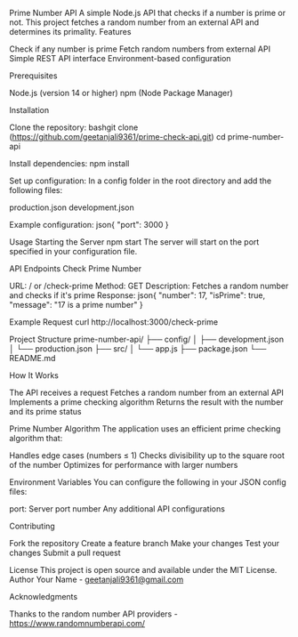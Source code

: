 Prime Number API
A simple Node.js API that checks if a number is prime or not. This project fetches a random number from an external API and determines its primality.
Features

Check if any number is prime
Fetch random numbers from external API
Simple REST API interface
Environment-based configuration

Prerequisites

Node.js (version 14 or higher)
npm (Node Package Manager)

Installation

Clone the repository:
bashgit clone (https://github.com/geetanjali9361/prime-check-api.git)
cd prime-number-api

Install dependencies:
npm install

Set up configuration:
In a config folder in the root directory and add the following files:

production.json
development.json

Example configuration:
json{
  "port": 3000
}


Usage
Starting the Server
npm start
The server will start on the port specified in your configuration file.

API Endpoints
Check Prime Number

URL: / or /check-prime
Method: GET
Description: Fetches a random number and checks if it's prime
Response:
json{
  "number": 17,
  "isPrime": true,
  "message": "17 is a prime number"
}


Example Request
curl http://localhost:3000/check-prime

Project Structure
prime-number-api/
├── config/
│   ├── development.json
│   └── production.json
├── src/
│   └── app.js
├── package.json
└── README.md

How It Works

The API receives a request
Fetches a random number from an external API
Implements a prime checking algorithm
Returns the result with the number and its prime status

Prime Number Algorithm
The application uses an efficient prime checking algorithm that:

Handles edge cases (numbers ≤ 1)
Checks divisibility up to the square root of the number
Optimizes for performance with larger numbers

Environment Variables
You can configure the following in your JSON config files:

port: Server port number
Any additional API configurations

Contributing

Fork the repository
Create a feature branch
Make your changes
Test your changes
Submit a pull request

License
This project is open source and available under the MIT License.
Author
Your Name - geetanjali9361@gmail.com

Acknowledgments

Thanks to the random number API providers -https://www.randomnumberapi.com/